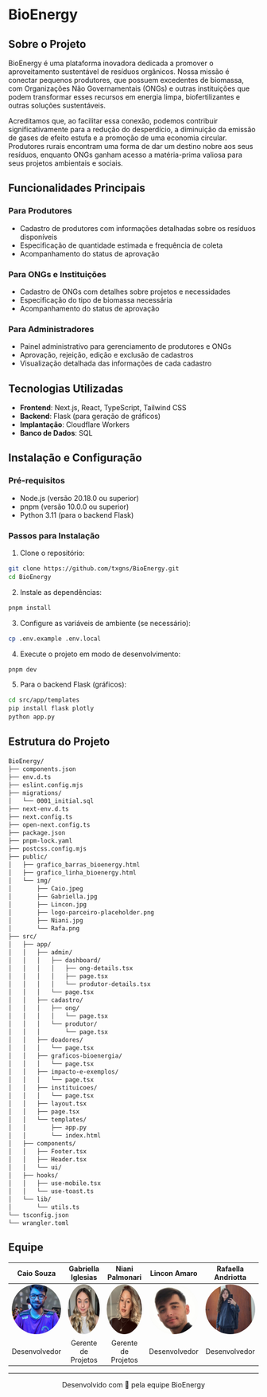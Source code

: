 # BioEnergy


## Sobre o Projeto

BioEnergy é uma plataforma inovadora dedicada a promover o aproveitamento sustentável de resíduos orgânicos. Nossa missão é conectar pequenos produtores, que possuem excedentes de biomassa, com Organizações Não Governamentais (ONGs) e outras instituições que podem transformar esses recursos em energia limpa, biofertilizantes e outras soluções sustentáveis.

Acreditamos que, ao facilitar essa conexão, podemos contribuir significativamente para a redução do desperdício, a diminuição da emissão de gases de efeito estufa e a promoção de uma economia circular. Produtores rurais encontram uma forma de dar um destino nobre aos seus resíduos, enquanto ONGs ganham acesso a matéria-prima valiosa para seus projetos ambientais e sociais.

## Funcionalidades Principais

### Para Produtores
- Cadastro de produtores com informações detalhadas sobre os resíduos disponíveis
- Especificação de quantidade estimada e frequência de coleta
- Acompanhamento do status de aprovação

### Para ONGs e Instituições
- Cadastro de ONGs com detalhes sobre projetos e necessidades
- Especificação do tipo de biomassa necessária
- Acompanhamento do status de aprovação

### Para Administradores
- Painel administrativo para gerenciamento de produtores e ONGs
- Aprovação, rejeição, edição e exclusão de cadastros
- Visualização detalhada das informações de cada cadastro

## Tecnologias Utilizadas

- **Frontend**: Next.js, React, TypeScript, Tailwind CSS
- **Backend**: Flask (para geração de gráficos)
- **Implantação**: Cloudflare Workers
- **Banco de Dados**: SQL

## Instalação e Configuração

### Pré-requisitos
- Node.js (versão 20.18.0 ou superior)
- pnpm (versão 10.0.0 ou superior)
- Python 3.11 (para o backend Flask)

### Passos para Instalação

1. Clone o repositório:
```bash
git clone https://github.com/txgns/BioEnergy.git
cd BioEnergy
```

2. Instale as dependências:
```bash
pnpm install
```

3. Configure as variáveis de ambiente (se necessário):
```bash
cp .env.example .env.local
```

4. Execute o projeto em modo de desenvolvimento:
```bash
pnpm dev
```

5. Para o backend Flask (gráficos):
```bash
cd src/app/templates
pip install flask plotly
python app.py
```

## Estrutura do Projeto

```
BioEnergy/
├── components.json
├── env.d.ts
├── eslint.config.mjs
├── migrations/
│   └── 0001_initial.sql
├── next-env.d.ts
├── next.config.ts
├── open-next.config.ts
├── package.json
├── pnpm-lock.yaml
├── postcss.config.mjs
├── public/
│   ├── grafico_barras_bioenergy.html
│   ├── grafico_linha_bioenergy.html
│   └── img/
│       ├── Caio.jpeg
│       ├── Gabriella.jpg
│       ├── Lincon.jpg
│       ├── logo-parceiro-placeholder.png
│       ├── Niani.jpg
│       └── Rafa.png
├── src/
│   ├── app/
│   │   ├── admin/
│   │   │   ├── dashboard/
│   │   │   │   ├── ong-details.tsx
│   │   │   │   ├── page.tsx
│   │   │   │   └── produtor-details.tsx
│   │   │   └── page.tsx
│   │   ├── cadastro/
│   │   │   ├── ong/
│   │   │   │   └── page.tsx
│   │   │   └── produtor/
│   │   │       └── page.tsx
│   │   ├── doadores/
│   │   │   └── page.tsx
│   │   ├── graficos-bioenergia/
│   │   │   └── page.tsx
│   │   ├── impacto-e-exemplos/
│   │   │   └── page.tsx
│   │   ├── instituicoes/
│   │   │   └── page.tsx
│   │   ├── layout.tsx
│   │   ├── page.tsx
│   │   └── templates/
│   │       ├── app.py
│   │       └── index.html
│   ├── components/
│   │   ├── Footer.tsx
│   │   ├── Header.tsx
│   │   └── ui/
│   ├── hooks/
│   │   ├── use-mobile.tsx
│   │   └── use-toast.ts
│   └── lib/
│       └── utils.ts
└── tsconfig.json
└── wrangler.toml
```

## Equipe

<div align="center">

| Caio Souza | Gabriella Iglesias | Niani Palmonari | Lincon Amaro | Rafaella Andriotta |
|:----------:|:------------------:|:---------------:|:------------:|:------------------:|
| <img src="public/img/Caio.jpeg" width="100" height="100" style="border-radius:50%"> | <img src="public/img/Gabriella.jpg" width="100" height="100" style="border-radius:50%"> | <img src="public/img/Niani.jpg" width="100" height="100" style="border-radius:50%"> | <img src="public/img/Lincon.jpg" width="100" height="100" style="border-radius:50%"> | <img src="public/img/Rafa.png" width="100" height="100" style="border-radius:50%"> |
| Desenvolvedor | Gerente de Projetos | Gerente de Projetos | Desenvolvedor | Desenvolvedor |

</div>


---

<div align="center">
  <p>Desenvolvido com 💚 pela equipe BioEnergy</p>
</div>

